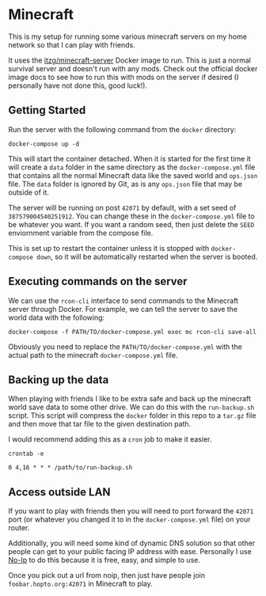 # Minecraft
This is my setup for running some various minecraft servers on my home network so that I can play with friends. 

It uses the [itzg/minecraft-server](https://hub.docker.com/r/itzg/minecraft-server) Docker image to run. This is just
a normal survival server and doesn't run with any mods. Check out the official docker image docs to see how to 
run this with mods on the server if desired (I personally have not done this, good luck!).

## Getting Started

Run the server with the following command from the `docker` directory:

```
docker-compose up -d
```

This will start the container detached. When it is started for the first time it will create a `data` folder 
in the same directory as the `docker-compose.yml` file that contains all the normal Minecraft data like the 
saved world and `ops.json` file. The `data` folder is ignored by Git, as is any `ops.json` file that may be outside of 
it. 

The server will be running on post `42071` by default, with a set seed of `387579004540251912`. You can change these in the 
`docker-compose.yml` file to be whatever you want. If you want a random seed, then just delete the `SEED` enviornment variable 
from the compose file. 

This is set up to restart the container unless it is stopped with `docker-compose down`, so it will be automatically restarted
when the server is booted. 

## Executing commands on the server

We can use the `rcon-cli` interface to send commands to the Minecraft server through Docker. 
For example, we can tell the server to save the world data with the following: 

```
docker-compose -f PATH/TO/docker-compose.yml exec mc rcon-cli save-all
```

Obviously you need to replace the `PATH/TO/docker-compose.yml` with the actual path to the minecraft `docker-compose.yml` file.


## Backing up the data

When playing with friends I like to be extra safe and back up the minecraft world save data to some other drive. We can do 
this with the `run-backup.sh` script. This script will compress the `docker` folder in this repo to a `tar.gz` file and then 
move that tar file to the given destination path. 

I would recommend adding this as a `cron` job to make it easier.

```
crontab -e
```

```
0 4,16 * * * /path/to/run-backup.sh
```

## Access outside LAN

If you want to play with friends then you will need to port forward the `42071` port (or whatever you changed it to in the `docker-compose.yml` file) on your router.

Additionally, you will need some kind of dynamic DNS solution so that other people can get to your public facing IP address with ease. Personally I use
[No-Ip](https://www.noip.com/members/dns/) to do this because it is free, easy, and simple to use. 

Once you pick out a url from noip, then just have people join `foobar.hopto.org:42071` in Minecraft to play. 